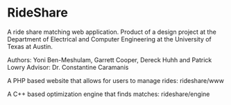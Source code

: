 # RideShare

A ride share matching web application. Product of a design project at the Department of Electrical and Computer Engineering at the University of Texas at Austin.

Authors: Yoni Ben-Meshulam, Garrett Cooper, Dereck Huhh and Patrick Lowry
Advisor: Dr. Constantine Caramanis

A PHP based website that allows for users to manage rides:
    rideshare/www

A C++ based optimization engine that finds matches:
    rideshare/engine
